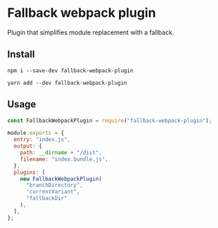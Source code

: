 # Fallback webpack plugin

Plugin that simplifies module replacement with a fallback.

## Install

```
npm i --save-dev fallback-webpack-plugin
```

```
yarn add --dev fallback-webpack-plugin
```

## Usage

```js
const FallbackWebpackPlugin = require("fallback-webpack-plugin");

module.exports = {
  entry: "index.js",
  output: {
    path: __dirname + "/dist",
    filename: "index.bundle.js",
  },
  plugins: [
    new FallbackWebpackPlugin(
      "branchDirectory",
      "currentVariant",
      "fallbackDir"
    ),
  ],
};
```
